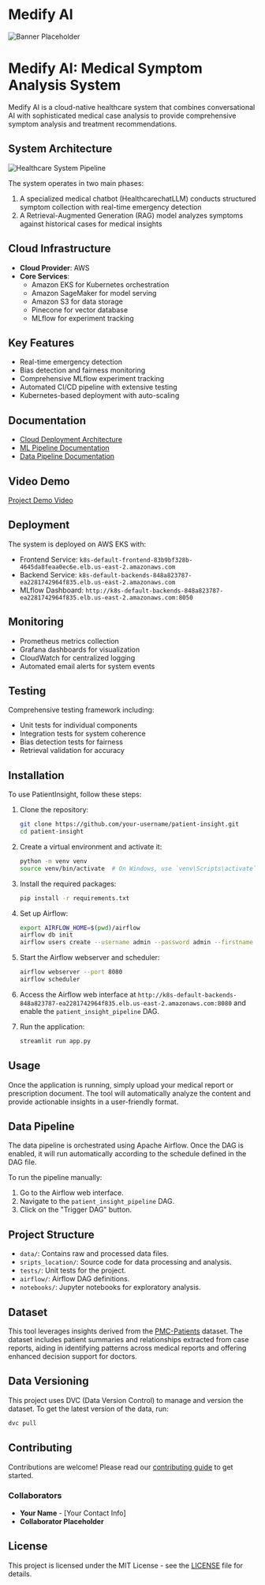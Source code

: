# Medify AI

![Banner Placeholder](assets/BannerImg.webp)

# Medify AI: Medical Symptom Analysis System

Medify AI is a cloud-native healthcare system that combines conversational AI with sophisticated medical case analysis to provide comprehensive symptom analysis and treatment recommendations.

## System Architecture
![Healthcare System Pipeline](assets/MedifyAIFlowchart.png)

The system operates in two main phases:
1. A specialized medical chatbot (HealthcarechatLLM) conducts structured symptom collection with real-time emergency detection
2. A Retrieval-Augmented Generation (RAG) model analyzes symptoms against historical cases for medical insights

## Cloud Infrastructure
- **Cloud Provider**: AWS
- **Core Services**:
  - Amazon EKS for Kubernetes orchestration
  - Amazon SageMaker for model serving
  - Amazon S3 for data storage
  - Pinecone for vector database
  - MLflow for experiment tracking

## Key Features
- Real-time emergency detection
- Bias detection and fairness monitoring
- Comprehensive MLflow experiment tracking
- Automated CI/CD pipeline with extensive testing
- Kubernetes-based deployment with auto-scaling

## Documentation
- [Cloud Deployment Architecture](docs/README.MD)
- [ML Pipeline Documentation](backend/ml_pipeline/README.md)
- [Data Pipeline Documentation](backend/data_pipeline/README.md)

## Video Demo
[Project Demo Video](https://drive.google.com/drive/folders/19H8RAABVZ1dCw0p4YTw2ry5hKUAxjPj8?usp=sharing)

## Deployment
The system is deployed on AWS EKS with:
- Frontend Service: `k8s-default-frontend-83b9bf328b-4645da8feaa0ec6e.elb.us-east-2.amazonaws.com`
- Backend Service: `k8s-default-backends-848a823787-ea2281742964f835.elb.us-east-2.amazonaws.com`
- MLflow Dashboard: `http://k8s-default-backends-848a823787-ea2281742964f835.elb.us-east-2.amazonaws.com:8050`

## Monitoring
- Prometheus metrics collection
- Grafana dashboards for visualization
- CloudWatch for centralized logging
- Automated email alerts for system events

## Testing
Comprehensive testing framework including:
- Unit tests for individual components
- Integration tests for system coherence
- Bias detection tests for fairness
- Retrieval validation for accuracy


## Installation

To use PatientInsight, follow these steps:

1. Clone the repository:
   ```bash
   git clone https://github.com/your-username/patient-insight.git
   cd patient-insight
   ```

2. Create a virtual environment and activate it:
   ```bash
   python -m venv venv
   source venv/bin/activate  # On Windows, use `venv\Scripts\activate`
   ```

3. Install the required packages:
   ```bash
   pip install -r requirements.txt
   ```

4. Set up Airflow:
   ```bash
   export AIRFLOW_HOME=$(pwd)/airflow
   airflow db init
   airflow users create --username admin --password admin --firstname Admin --lastname User --role Admin --email admin@example.com
   ```

5. Start the Airflow webserver and scheduler:
   ```bash
   airflow webserver --port 8080
   airflow scheduler
   ```

6. Access the Airflow web interface at `http://k8s-default-backends-848a823787-ea2281742964f835.elb.us-east-2.amazonaws.com:8080` and enable the `patient_insight_pipeline` DAG.

7. Run the application:
   ```bash
   streamlit run app.py
   ```

## Usage

Once the application is running, simply upload your medical report or prescription document. The tool will automatically analyze the content and provide actionable insights in a user-friendly format.

## Data Pipeline

The data pipeline is orchestrated using Apache Airflow. Once the DAG is enabled, it will run automatically according to the schedule defined in the DAG file.

To run the pipeline manually:

1. Go to the Airflow web interface.
2. Navigate to the `patient_insight_pipeline` DAG.
3. Click on the "Trigger DAG" button.

## Project Structure

- `data/`: Contains raw and processed data files.
- `sripts_location/`: Source code for data processing and analysis.
- `tests/`: Unit tests for the project.
- `airflow/`: Airflow DAG definitions.
- `notebooks/`: Jupyter notebooks for exploratory analysis.

## Dataset

This tool leverages insights derived from the [PMC-Patients](https://huggingface.co/datasets/zhengyun21/PMC-Patients) dataset. The dataset includes patient summaries and relationships extracted from case reports, aiding in identifying patterns across medical reports and offering enhanced decision support for doctors.

## Data Versioning

This project uses DVC (Data Version Control) to manage and version the dataset. To get the latest version of the data, run:

```bash
dvc pull
```

## Contributing

Contributions are welcome! Please read our [contributing guide](CONTRIBUTING.md) to get started.

### Collaborators

- **Your Name** - [Your Contact Info]
- **Collaborator Placeholder**

## License

This project is licensed under the MIT License - see the [LICENSE](LICENSE) file for details.
